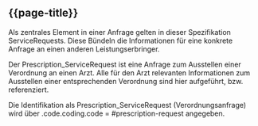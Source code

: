 ## {{page-title}}

Als zentrales Element in einer Anfrage gelten in dieser Spezifikation ServiceRequests. Diese Bündeln die Informationen für eine konkrete Anfrage an einen anderen Leistungserbringer.

Der Prescription_ServiceRequest ist eine Anfrage zum Ausstellen einer Verordnung an einen Arzt. Alle für den Arzt relevanten Informationen zum Ausstellen einer entsprechenden Verordnung sind hier aufgeführt, bzw. referenziert.

Die Identifikation als Prescription_ServiceRequest (Verordnungsanfrage) wird über .code.coding.code = #prescription-request angegeben.